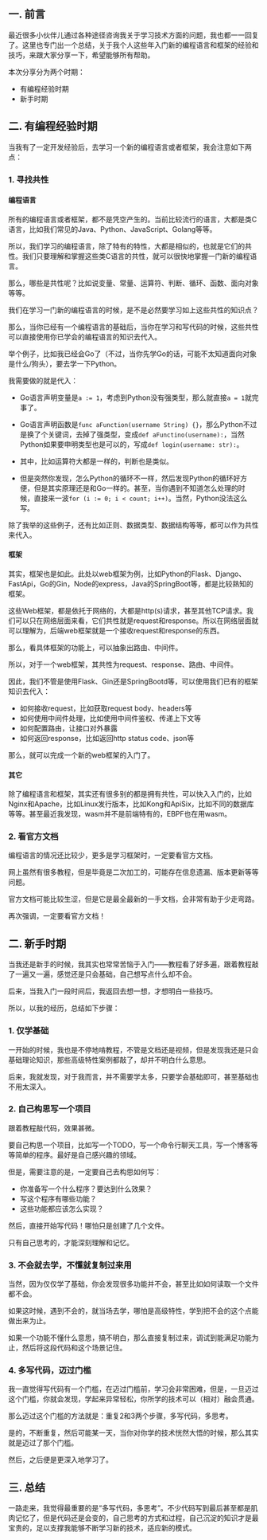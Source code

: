 ## 一. 前言

最近很多小伙伴儿通过各种途径咨询我关于学习技术方面的问题，我也都一一回复了。这里也专门出一个总结，关于我个人这些年入门新的编程语言和框架的经验和技巧，来跟大家分享一下，希望能够所有帮助。

本次分享分为两个时期：

* 有编程经验时期
* 新手时期


## 二. 有编程经验时期

当我有了一定开发经验后，去学习一个新的编程语言或者框架，我会注意如下两点：

### 1. 寻找共性

#### 编程语言

所有的编程语言或者框架，都不是凭空产生的。当前比较流行的语言，大都是类C语言，比如我们常见的Java、Python、JavaScript、Golang等等。

所以，我们学习的编程语言，除了特有的特性，大都是相似的，也就是它们的共性。我们只要理解和掌握这些类C语言的共性，就可以很快地掌握一门新的编程语言。

那么，哪些是共性呢？比如说变量、常量、运算符、判断、循环、函数、面向对象等等。

我们在学习一门新的编程语言的时候，是不是必然要学习如上这些共性的知识点？

那么，当你已经有一个编程语言的基础后，当你在学习和写代码的时候，这些共性可以直接使用你已学会的编程语言的知识去代入。

举个例子，比如我已经会Go了（不过，当你先学Go的话，可能不太知道面向对象是什么/狗头），要去学一下Python。

我需要做的就是代入：

* Go语言声明变量是`a := 1`，考虑到Python没有强类型，那么就直接`a = 1`就完事了。

* Go语言声明函数是`func aFunction(username String) {}`，那么Python不过是换了个关键词，去掉了强类型，变成`def aFunctino(username):`，当然Python如果要申明类型也是可以的，写成`def login(username: str):`。

* 其中，比如运算符大都是一样的，判断也是类似。

* 但是突然你发现，怎么Python的循环不一样，然后发现Python的循环好方便，但是其实原理还是和Go一样的。甚至，当你遇到不知道怎么处理的时候，直接来一波`for (i := 0; i < count; i++)`。当然，Python没法这么写。

除了我举的这些例子，还有比如正则、数据类型、数据结构等等，都可以作为共性来代入。


#### 框架

其实，框架也是如此。此处以web框架为例，比如Python的Flask、Django、FastApi，Go的Gin，Node的express，Java的SpringBoot等，都是比较熟知的框架。

这些Web框架，都是依托于网络的，大都是http(s)请求，甚至其他TCP请求。我们可以只在网络层面来看，它们共性就是request和response。所以在网络层面就可以理解为，后端web框架就是一个接收request和response的东西。

那么，看具体框架的功能上，可以抽象出路由、中间件。

所以，对于一个web框架，其共性为request、response、路由、中间件。

因此，我们不管是使用Flask、Gin还是SpringBootd等，可以使用我们已有的框架知识去代入：

* 如何接收request，比如获取request body、headers等
* 如何使用中间件处理，比如使用中间件鉴权、传递上下文等
* 如何配置路由，让接口对外暴露
* 如何返回response，比如返回http status code、json等

那么，就可以完成一个新的web框架的入门了。


#### 其它

除了编程语言和框架，其实还有很多别的都是拥有共性，可以快入入门的，比如Nginx和Apache，比如Linux发行版本，比如Kong和ApiSix，比如不同的数据库等等。甚至最近我发现，wasm并不是前端特有的，EBPF也在用wasm。


### 2. 看官方文档

编程语言的情况还比较少，更多是学习框架时，一定要看官方文档。

网上虽然有很多教程，但是毕竟是二次加工的，可能存在信息遗漏、版本更新等等问题。

官方文档可能比较生涩，但是它是最全最新的一手文档，会非常有助于少走弯路。

再次强调，一定要看官方文档！


## 二. 新手时期

当我还是新手的时候，我其实也常常苦恼于入门——教程看了好多遍，跟着教程敲了一遍又一遍，感觉还是只会基础，自己想写点什么却不会。

后来，当我入门一段时间后，我返回去想一想，才想明白一些技巧。

所以，以我的经历，总结如下步骤：

### 1. 仅学基础

一开始的时候，我也是不停地啃教程，不管是文档还是视频，但是发现我还是只会基础理论知识，那些高级特性案例都敲了，却并不明白什么意思。

后来，我就发现，对于我而言，并不需要学太多，只要学会基础即可，甚至基础也不用太深入。


### 2. 自己构思写一个项目

跟着教程敲代码，效果甚微。

要自己构思一个项目，比如写一个TODO，写一个命令行聊天工具，写一个博客等等简单的程序。最好是自己感兴趣的领域。

但是，需要注意的是，一定要自己去构思如何写：

* 你准备写一个什么程序？要达到什么效果？
* 写这个程序有哪些功能？
* 这些功能都应该怎么实现？

然后，直接开始写代码！哪怕只是创建了几个文件。

只有自己思考的，才能深刻理解和记忆。


### 3. 不会就去学，不懂就复制过来用

当然，因为仅仅学了基础，你会发现很多功能并不会，甚至比如如何读取一个文件都不会。

如果这时候，遇到不会的，就当场去学，哪怕是高级特性，学到把不会的这个点能做出来为止。

如果一个功能不懂什么意思，搞不明白，那么直接复制过来，调试到能满足功能为止，然后将这段代码和这个场景记住。


### 4. 多写代码，迈过门槛

我一直觉得写代码有一个门槛，在迈过门槛前，学习会非常困难，但是，一旦迈过这个门槛，你就会发现，学起来异常轻松，你所学的技术可以（相对）融会贯通。

那么迈过这个门槛的方法就是：重复2和3两个步骤，多写代码，多思考。

是的，不断重复，然后可能某一天，当你对你学的技术恍然大悟的时候，那么其实就是迈过了那个门槛。

然后，之后便是更深入地学习了。


## 三. 总结

一路走来，我觉得最重要的是“多写代码，多思考”。不少代码写到最后甚至都是肌肉记忆了，但是代码还是会变的，自己思考的方式和过程，自己沉淀的知识才是最宝贵的，足以支撑我能够不断学习新的技术，适应新的模式。